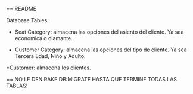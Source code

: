 == README


Database Tables:

* Seat Category: almacena las opciones del asiento del cliente. Ya sea economica o diamante.

* Customer Category: almacena las opciones del tipo de cliente. Ya sea Tercera Edad, Niño y Adulto.

*Customer: almacena los clientes.

== NO LE DEN RAKE DB:MIGRATE HASTA QUE TERMINE TODAS LAS TABLAS!

